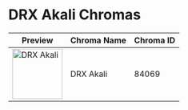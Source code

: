 # DRX Akali Chromas

| Preview | Chroma Name | Chroma ID |
|---|---|---|
| <img src='https://raw.communitydragon.org/latest/plugins/rcp-be-lol-game-data/global/default/v1/champion-chroma-images/84/84069.png' alt='DRX Akali' width='100'> | DRX Akali | 84069 |
